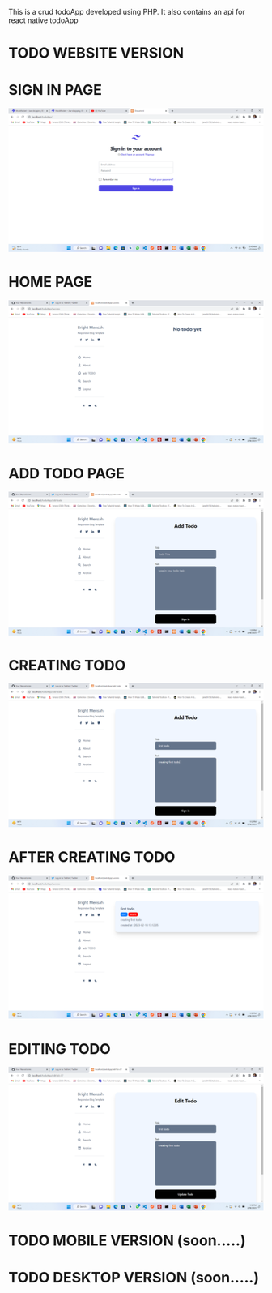 This is a crud todoApp developed using PHP. It also contains an api for react native todoApp 

 # TODO  WEBSITE  VERSION 

# SIGN IN PAGE
![sign in](./images/Screenshot%20(1).png)

# HOME PAGE
![home](./images/Screenshot%20(5).png)

#  ADD TODO PAGE
![add todo](./images/Screenshot%20(6).png)

# CREATING TODO 
![creating todo](./images/Screenshot%20(7).png)

# AFTER CREATING TODO
![first todo](./images/Screenshot%20(8).png)

# EDITING TODO
![editing todo](./images/Screenshot%20(9).png)


# TODO  MOBILE  VERSION (soon.....)

# TODO  DESKTOP VERSION (soon.....)




